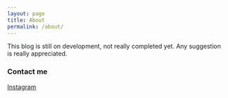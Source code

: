 ```yaml
---
layout: page
title: About
permalink: /about/
---
```


This blog is still on development, not really completed yet.
Any suggestion is really appreciated.

### Contact me

<!-- [email@domain.com](mailto:email@domain.com) -->

[Instagram](https://www.instagram.com/_r526/)